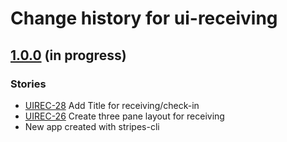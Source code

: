 # Change history for ui-receiving

## [1.0.0](https://github.com/folio-org/ui-receiving/tree/v1.0.0) (in progress)

### Stories
* [UIREC-28](https://issues.folio.org/browse/UIREC-28) Add Title for receiving/check-in
* [UIREC-26](https://issues.folio.org/browse/UIREC-26) Create three pane layout for receiving
* New app created with stripes-cli
